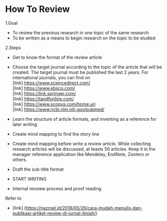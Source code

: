 # How To Review
1.Goal  
* To review the previous research in one topic of the same research  
* To be written as a means to begin research on the topic to be studied


2.Steps  
* Get to know the format of the review article
* Choose the target journal according to the topic of the article that will be created. The target journal must be published the last 2 years. For international journals, you can find on  
[link] https://www.sciencedirect.com/  
[link] https://www.ebsco.com/  
[link] https://link.springer.com/  
[link] https://tandfonline.com/  
[link] https://www.scopus.com/home.uri  
[link] https://www.ncbi.nlm.nih.gov/pubmed/  

* Learn the structure of article formats, and inventing as a reference for later writing
* Create mind mapping to find the story line
* Create mind mapping before write a review article. While collecting research articles  will be discussed, at leasts 50 articles. Keep it in the manager reference application like Mendeley, EndNote, Zootero or others.
* Draft the sub-title format  
* START WRITING  
* Internal revoiew process and proof reading

Refer to  
* [link] (https://nazroel.id/2018/05/26/cara-mudah-menulis-dan-publikasi-artikel-review-di-jurnal-ilmiah/)
